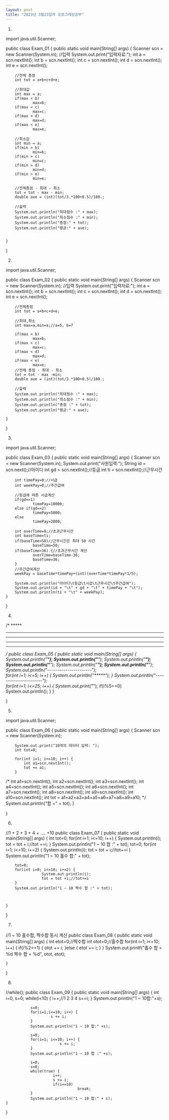 ```yaml
---
layout: post
title: "2023년 3월23일자 프로그래밍공부"
---
```


1.

import java.util.Scanner;

public class Exam_01 {
	public static void main(String[] args) {
		Scanner scn = new Scanner(System.in);
		//입력
		System.out.print("입력자료:");
		int a = scn.nextInt();
		int b = scn.nextInt();
		int c = scn.nextInt();
		int d = scn.nextInt();
		int e = scn.nextInt();
		
		//전체 총점
		int tot = a+b+c+d+e;
		
		//최대값
		int max = a;
		if(max < b)
				max=b;
		if(max < c)
				max=c;
		if(max < d)
				max=d;
		if(max < e)
				max=e;
		
		//최소값
		int min = a;
		if(min > b)
				min=b;
		if(min > c)
				min=c;
		if(min > d)
				min=d;
		if(min > e)
				min=e;
		
		//전체총점 - 최대 - 최소
		tot = tot - max - min;
		double ave = (int)(tot/3.*100+0.5)/100.;
		
		//출력
		System.out.println("최대점수 :" + max);
		System.out.println("최소점수 :" + min);
		System.out.println("총점:" + tot);
		System.out.println("평균:" + ave);
		

	}

}


2.

import java.util.Scanner;

public class Exam_02 {
	public static void main(String[] args) {
		Scanner scn = new Scanner(System.in);
		//입력
		System.out.print("입력자료:");
		int a = scn.nextInt();
		int b = scn.nextInt();
		int c = scn.nextInt();
		int d = scn.nextInt();
		int e = scn.nextInt();
		
		//전체총점
		int tot = a+b+c+d+e;
		
		//최대,최소
		int max=a,min=a;//a=5, b=7
		
		if(max < b)
				max=b;
		if(max < c)
				max=c;
		if(max < d)
				max=d;
		if(max < e)
				max=e;
		//전체 총점 - 최대 - 최소
		tot = tot - max -min;
		double ave = (int)(tot/3.*100+0.5)/100.;
		
		//출력
		System.out.println("최대점수 :" + max);
		System.out.println("최소점수 :" + min);
		System.out.println("총점 :" + tot);
		System.out.println("평균:" + ave);

	}

}



3.



import java.util.Scanner;

public class Exam_03 {
	public static void main(String[] args) {
		Scanner scn = new Scanner(System.in);
		System.out.print("사원입력:");
		String id = scn.next();//아이디
		int gd = scn.nextInt();//등급
		int ti = scn.nextInt();//근무시간
		
		int timePay=0;//시급
		int weekPay=0;//주간급여
		
		//등급에 따른 시급계산
		if(gd==1)
				timePay=10000;
		else if(gd==2)
				timePay=5000;
		else
				timePay=2000;
		
		int overTime=0;//초과근무시간
		int baseTime=ti;
		if(baseTime>50)//근무시간은 최대 50 시간
				baseTime=50;
		if(baseTime>36) {//초과근무시간 계산
				overTime=baseTime-36;
				baseTime=36;
		}
		//주간급여계산
		weekPay = baseTime*timePay+(int)(overTime*timePay*1/5);
		
		System.out.println("아이디\t등급\t시급\t근무시간\t주간급여");
		System.out.print(id + "\t" + gd + "\t" + timePay + "\t");
		System.out.println(ti + "\t" + weekPay);
	}

}


4.

/*  *****
 *  *****
 *  *****
 *  *****
 *  *****
 */
public class Exam_05 {
	public static void main(String[] args) {
		System.out.println("*****");
		System.out.println("*****");
		System.out.println("*****");
		System.out.println("*****");
		System.out.println("*****");
		System.out.println("*****");
		System.out.println("----------------------");	
		for(int i=1; i<=5; i++) {
			System.out.println("*****");
		}
		System.out.println("----------------------");	
		for(int i=1; i<=25; i++) {
			System.out.print("*");
			if(i%5==0)
				System.out.println();
		}
	}

}


5.

import java.util.Scanner;

public class Exam_06 {
	public static void main(String[] args) {
		Scanner scn = new Scanner(System.in);
		
		System.out.print("10개의 데이터 입력: ");
		int tot=0;
		
		for(int i=1; i<=10; i++) {
			int a1=scn.nextInt();
			tot += a1;
		}
/*		int a1=scn.nextInt();
		int a2=scn.nextInt();
		int a3=scn.nextInt();
		int a4=scn.nextInt();
		int a5=scn.nextInt();
		int a6=scn.nextInt();
		int a7=scn.nextInt();
		int a8=scn.nextInt();
		int a9=scn.nextInt();
		int a10=scn.nextInt();
		int tot = a1+a2+a3+a4+a5+a6+a7+a8+a9+a10; */
		System.out.println("합 =" + tot);
	}

}


6.

//1 + 2 + 3 + 4 + .... +10
public class Exam_07 {
	public static void main(String[] args) {
		int tot=0;
		for(int i=1; i<=10; i++) {
			System.out.println(i);
			tot = tot + i;//tot +=i;
		}
		System.out.println("1 ~ 10 합 :" + tot);
		tot=0;
		for(int i=1; i<=10; i+=2) {
					System.out.println(i);
					tot = tot + i;//tot+=i
		}
		System.out.println("1 ~ 10 홀수 합:" + tot);
		
		tot=0;
		for(int i=0; i<=10; i+=2) {
					System.out.println(i);
					tot = tot +i;//tot+=i
		}
		System.out.println("1 ~ 10 짝수 합 :" + tot);
		
		

	}

}


7.

//1 ~ 10 홀수합, 짝수합 동시 계산
public class Exam_08 {
	public static void main(String[] args) {
				int etot=0;//짝수합
				int otot=0;//홀수합
				for(int i=1; i<=10; i++) {
						if(i%2==1) {
									otot += i;
						}else {
									etot += i;
						}
				}
				System.out.printf("홀수 합 = %d 짝수 합 = %d", otot, etot);

	}

}


8.

//while();
public class Exam_09 {
	public static void main(String[] args) {
			   int i=0, s=0;
			   while(i<10) {
				   		i++;//1 2 3 4
				   		s+=i;
			   }
			   System.out.println("1 ~ 10합:"+s);
			   
			   s=0;
			   for(i=1;i<=10; i++) {
				   		s += i;
			   }
			   System.out.println("1 ~ 10 합:" +s);
			   
			   s=0;
			   for(i=1; i<=10; i++) {
				   			s += i;
			   }
			   System.out.println("1 ~ 10 합 :" +s);
			   
			   i=0;
			   s=0;
			   while(true) {
				   		 i++;
				   		 s += i;
				   		 if(i==10)
				   			 		break;
			   }
			   System.out.println("1 ~ 10 합:" + s);
	}

}


